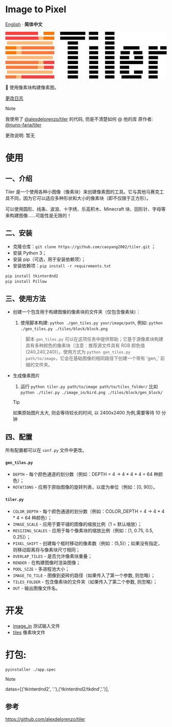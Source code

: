 # Image to Pixel

[English](/README.md) · **简体中文** 

![Cover_image](images/title_stripes.png)

👷 使用像素块构建像素图。

[更改日志](CHANGELOG.md)


>[!NOTE]
> 我使用了 [@alexdelorenzo/tiler](https://github.com/alexdelorenzo/tiler) 的代码, 但是不清楚如何 @ 他的库
> 原作者: [@nuno-faria/tiler](https://github.com/nuno-faria/tiler)
> 
> 更改说明:
> 暂无


# 使用

## 一、介绍

Tiler 是一个使用各种小图像（像素块）来创建像素图的工具。它与其他马赛克工具不同，因为它可以适应多种形状和大小的像素块（即不仅限于正方形）。

可以使用圆形、线条、波浪、十字绣、乐高积木、Minecraft 块、回形针、字母等来构建图像……可能性是无限的！

## 二、安装

- 克隆仓库：`git clone https://github.com/caoyang2002/tiler.git` ；
- 安装 Python 3；
- 安装 pip（可选，用于安装依赖项）；
- 安装依赖项：`pip install -r requirements.txt`
```bash
pip install tkinterdnd2
pip install Pillow
```

## 三、使用方法



- 创建一个包含用于构建图像的像素块的文件夹（仅包含像素块）：
  1. 使用脚本构建: `python ./gen_tiles.py your/image/path`, 例如: `python ./gen_tiles.py ./tiles/block/block.png`
  > 脚本 `gen_tiles.py` 可以在这项任务中提供帮助；它基于源像素块构建具有多种颜色的像素块（注意：推荐源文件具有 RGB 颜色值 (240,240,240)）。使用方式为 `python gen_tiles.py path/to/image`，它会在基础图像的相同路径下创建一个带有 'gen_' 前缀的文件夹。
- 生成像素图片 
  1. 运行 `python tiler.py path/to/image path/to/tiles_folder/` 比如 `python ./tiler.py ./image_in/bird.png ./tiles/block/gen_block/`

  >[!tip]
  > 如果原始图片太大, 则会等待较长的时间, 以 2400x2400 为例,需要等待 10 分钟


## 四、配置

所有配置都可以在 `conf.py` 文件中更改。

#### `gen_tiles.py`

- `DEPTH` - 每个颜色通道的划分数（例如：DEPTH = 4 -> 4 * 4 * 4 = 64 种颜色）；
- `ROTATIONS` - 应用于原始图像的旋转列表，以度为单位（例如：[0, 90]）。

#### `tiler.py`

- `COLOR_DEPTH` - 每个颜色通道的划分数（例如：COLOR_DEPTH = 4 -> 4 * 4 * 4 = 64 种颜色）；
- `IMAGE_SCALE` - 应用于要平铺的图像的缩放比例（1 = 默认缩放）；
- `RESIZING_SCALES` - 应用于每个像素块的缩放比例（例如：[1, 0.75, 0.5, 0.25]）；
- `PIXEL_SHIFT` - 创建每个框时移动的像素数（例如：(5,5)）；如果没有指定，则移动距离将与像素块尺寸相同；
- `OVERLAP_TILES` - 是否允许像素块重叠；
- `RENDER` - 在构建图像时渲染图像；
- `POOL_SIZE` - 多进程池大小；
- `IMAGE_TO_TILE` - 图像到瓷砖的路径（如果传入了第一个参数, 则忽略）；
- `TILES_FOLDER` - 包含像素块的文件夹（如果传入了第二个参数, 则忽略）；
- `OUT` - 输出图像文件名。



# 开发

- [image_in](/image_in) 测试输入文件
- [tiles](/tiles) 像素块文件

# 打包:

```bash
pyinstaller ./app.spec           
```

>[!NOTE]
>  datas=[('tkinterdnd2', '.'),('tkinterdnd2/tkdnd','.')],


## 参考
https://github.com/alexdelorenzo/tiler


